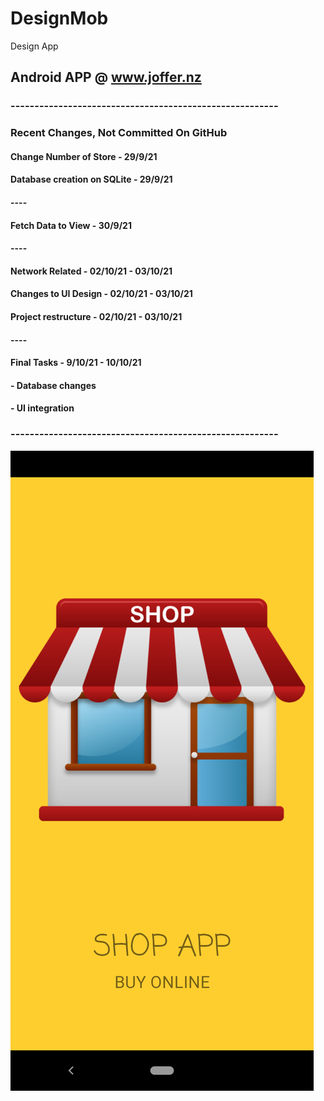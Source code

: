 # DesignMob
Design App

## Android APP @ www.joffer.nz


### --------------------------------------------------------

### Recent Changes, Not Committed On GitHub

#### Change Number of Store - 29/9/21 
#### Database creation on SQLite - 29/9/21  
#### ----
#### Fetch Data to View - 30/9/21 
#### ----
#### Network Related - 02/10/21 - 03/10/21
#### Changes to UI Design - 02/10/21 - 03/10/21
#### Project restructure - 02/10/21 - 03/10/21
#### ----
#### Final Tasks - 9/10/21 - 10/10/21
#### - Database changes
#### - UI integration
### --------------------------------------------------------
![splash.png](https://github.com/Alok0220/DesignMob/blob/main/app/src/main/res/drawable/splash.png)


